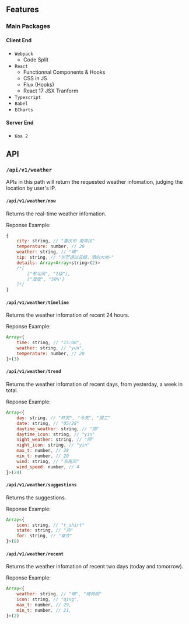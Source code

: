 ## Features

### Main Packages

#### Client End

- `Webpack`
	- Code Split
- `React`
	- Functionnal Components & Hooks
	- CSS in JS
	- Flux (Hooks)
	- React 17 JSX Tranform
- `Typescript`
- `Babel`
- `ECharts`

#### Server End

- `Koa 2`

## API

### `/api/v1/weather`

APIs in this path will return the requested weather infomation, judging the location by user's IP.

#### `/api/v1/weather/now`

Returns the real-time weather infomation.

Reponse Example:
```js
{
    city: string, // "重庆市 南岸区"
    temperature: number, // 20
    weather: string, // "晴"
    tip: string, // "光芒透过云缝，洒向大地~"
    details: Array<Array<string>(2)>
    /*[
        ["东北风", "1级"],
        ["湿度", "50%"]
    ]*/
}
```

#### `/api/v1/weather/timeline`

Returns the weather infomation of recent 24 hours.

Reponse Example:
```js
Array<{
    time: string, // "15:00",
    weather: string, // "yun",
    temperature: number, // 20
}>(3)
```

#### `/api/v1/weather/trend`

Returns the weather infomation of recent days, from yesterday, a week in total.

Reponse Example:
```js
Array<{
    day: string, // "昨天", "今天", "周二"
    date: string, // "05/28"
    daytime_weather: string, // "阴"
    daytime_icon: string, // "yin"
    night_weather: string, // "阴"
    night_icon: string, // "yin"
    max_t: number, // 28
    min_t: number, // 20
    wind: string, // "东南风"
    wind_speed: number, // 4
}>(24)
```

#### `/api/v1/weather/suggestions`

Returns the suggestions.

Reponse Example:
```js
Array<{
    icon: string, // "t_shirt"
    state: string, // "热"
    for: string, // "穿衣"
}>(8)
```

#### `/api/v1/weather/recent`

Returns the weather infomation of recent two days (today and tomorrow).

Reponse Example:
```js
Array<{
    weather: string, // "晴", "晴转阴"
    icon: string, // "qing",
    max_t: number, // 29,
    min_t: number, // 21,
}>(2)
```

